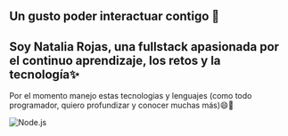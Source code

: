 ## Un gusto poder interactuar contigo 👋

## Soy Natalia Rojas, una fullstack apasionada por el continuo aprendizaje, los retos y la tecnología✨

Por el momento manejo estas tecnologias y lenguajes (como todo programador, quiero profundizar y conocer muchas más)😄🔭

![Node.js]([https://img.shields.io/badge/Node.js-43853D?style=for-the-badge&logo=node.js&logoColor=white](https://upload.wikimedia.org/wikipedia/commons/6/6a/JavaScript-logo.png))
